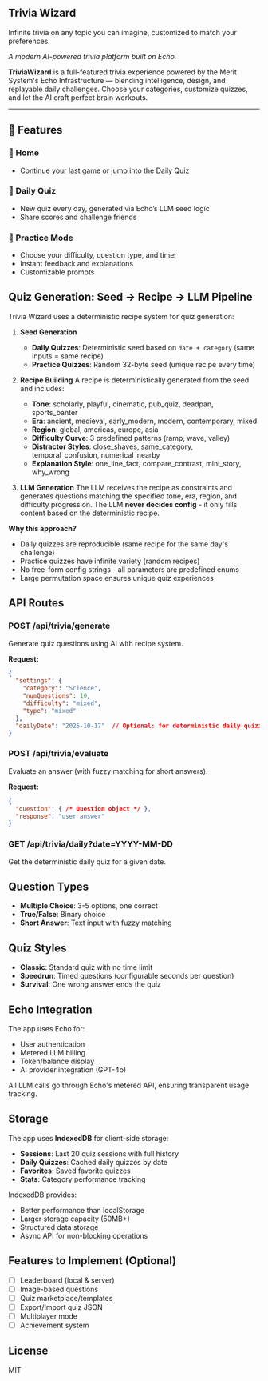 ## Trivia Wizard

Infinite trivia on any topic you can imagine, customized to match your preferences

_A modern AI-powered trivia platform built on Echo._

**TriviaWizard** is a full-featured trivia experience powered by the Merit System's Echo Infrastructure — blending intelligence, design, and replayable daily challenges. Choose your categories, customize quizzes, and let the AI craft perfect brain workouts.

---

## 🧠 Features

### 🎯 Home
- Continue your last game or jump into the Daily Quiz

### 🌅 Daily Quiz
- New quiz every day, generated via Echo’s LLM seed logic
- Share scores and challenge friends

### 🧩 Practice Mode
- Choose your difficulty, question type, and timer
- Instant feedback and explanations
- Customizable prompts

## Quiz Generation: Seed → Recipe → LLM Pipeline

Trivia Wizard uses a deterministic recipe system for quiz generation:

1. **Seed Generation**
   - **Daily Quizzes**: Deterministic seed based on `date + category` (same inputs = same recipe)
   - **Practice Quizzes**: Random 32-byte seed (unique recipe every time)

2. **Recipe Building**
   A recipe is deterministically generated from the seed and includes:
   - **Tone**: scholarly, playful, cinematic, pub_quiz, deadpan, sports_banter
   - **Era**: ancient, medieval, early_modern, modern, contemporary, mixed
   - **Region**: global, americas, europe, asia
   - **Difficulty Curve**: 3 predefined patterns (ramp, wave, valley)
   - **Distractor Styles**: close_shaves, same_category, temporal_confusion, numerical_nearby
   - **Explanation Style**: one_line_fact, compare_contrast, mini_story, why_wrong

3. **LLM Generation**
   The LLM receives the recipe as constraints and generates questions matching the specified tone, era, region, and difficulty progression. The LLM **never decides config** - it only fills content based on the deterministic recipe.

**Why this approach?**
- Daily quizzes are reproducible (same recipe for the same day's challenge)
- Practice quizzes have infinite variety (random recipes)
- No free-form config strings - all parameters are predefined enums
- Large permutation space ensures unique quiz experiences

## API Routes

### POST /api/trivia/generate
Generate quiz questions using AI with recipe system.

**Request:**
```json
{
  "settings": {
    "category": "Science",
    "numQuestions": 10,
    "difficulty": "mixed",
    "type": "mixed"
  },
  "dailyDate": "2025-10-17"  // Optional: for deterministic daily quizzes
}
```

### POST /api/trivia/evaluate
Evaluate an answer (with fuzzy matching for short answers).

**Request:**
```json
{
  "question": { /* Question object */ },
  "response": "user answer"
}
```

### GET /api/trivia/daily?date=YYYY-MM-DD
Get the deterministic daily quiz for a given date.

## Question Types

- **Multiple Choice**: 3-5 options, one correct
- **True/False**: Binary choice
- **Short Answer**: Text input with fuzzy matching

## Quiz Styles

- **Classic**: Standard quiz with no time limit
- **Speedrun**: Timed questions (configurable seconds per question)
- **Survival**: One wrong answer ends the quiz

## Echo Integration

The app uses Echo for:
- User authentication
- Metered LLM billing
- Token/balance display
- AI provider integration (GPT-4o)

All LLM calls go through Echo's metered API, ensuring transparent usage tracking.

## Storage

The app uses **IndexedDB** for client-side storage:
- **Sessions**: Last 20 quiz sessions with full history
- **Daily Quizzes**: Cached daily quizzes by date
- **Favorites**: Saved favorite quizzes
- **Stats**: Category performance tracking

IndexedDB provides:
- Better performance than localStorage
- Larger storage capacity (50MB+)
- Structured data storage
- Async API for non-blocking operations

## Features to Implement (Optional)

- [ ] Leaderboard (local & server)
- [ ] Image-based questions
- [ ] Quiz marketplace/templates
- [ ] Export/Import quiz JSON
- [ ] Multiplayer mode
- [ ] Achievement system

## License

MIT

